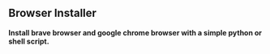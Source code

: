 ## Browser Installer

**Install brave browser and google chrome browser with a simple python or shell script.**
